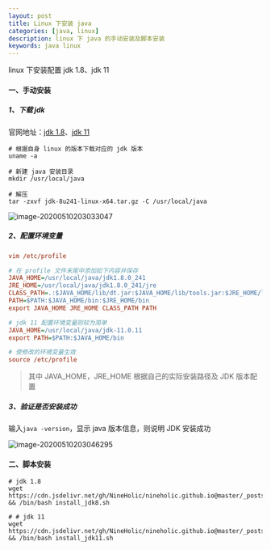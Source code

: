 ```yaml
---
layout: post
title: Linux 下安装 java
categories: [java, linux]
description: linux 下 java 的手动安装及脚本安装
keywords: java linux
---
```


linux 下安装配置 jdk 1.8、jdk 11

#### 一、手动安装

##### 1、下载 jdk

官网地址：[jdk 1.8](https://www.oracle.com/java/technologies/javase/javase-jdk8-downloads.html)、[jdk 11](https://www.oracle.com/java/technologies/javase/javase-jdk11-downloads.html)

```shell
# 根据自身 linux 的版本下载对应的 jdk 版本
uname -a

# 新建 java 安装目录
mkdir /usr/local/java

# 解压
tar -zxvf jdk-8u241-linux-x64.tar.gz -C /usr/local/java
```

![image-20200510203033047](https://gitee.com/NineHolic/cloudimage/raw/master/linux/image-20200510203033047.png)

##### 2、配置环境变量

```ini
vim /etc/profile

# 在 profile 文件末尾中添加如下内容并保存
JAVA_HOME=/usr/local/java/jdk1.8.0_241        
JRE_HOME=/usr/local/java/jdk1.8.0_241/jre     
CLASS_PATH=.:$JAVA_HOME/lib/dt.jar:$JAVA_HOME/lib/tools.jar:$JRE_HOME/lib
PATH=$PATH:$JAVA_HOME/bin:$JRE_HOME/bin
export JAVA_HOME JRE_HOME CLASS_PATH PATH

# jdk 11 配置环境变量则较为简单
JAVA_HOME=/usr/local/java/jdk-11.0.11
export PATH=$PATH:$JAVA_HOME/bin

# 使修改的环境变量生效
source /etc/profile
```

> 其中 JAVA_HOME，JRE_HOME 根据自己的实际安装路径及 JDK 版本配置

##### 3、验证是否安装成功

输入`java -version`，显示 java 版本信息，则说明 JDK 安装成功

![image-20200510203046295](https://gitee.com/NineHolic/cloudimage/raw/master/linux/image-20200308231107030.png)

#### 二、脚本安装

```shell
# jdk 1.8
wget https://cdn.jsdelivr.net/gh/NineHolic/nineholic.github.io@master/_posts/files/shell/install_jdk8.sh && /bin/bash install_jdk8.sh
```

```shell
# # jdk 11
wget https://cdn.jsdelivr.net/gh/NineHolic/nineholic.github.io@master/_posts/files/shell/install_jdk11.sh && /bin/bash install_jdk11.sh
```
